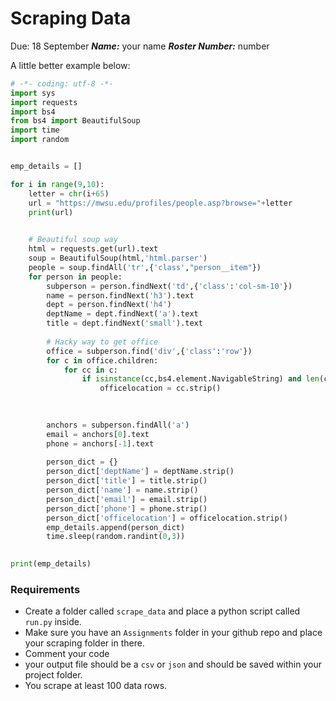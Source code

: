 Scraping Data
=============
Due: 18 September
***Name:*** your name
***Roster Number:*** number


A little better example below:

```python
# -*- coding: utf-8 -*-
import sys
import requests
import bs4
from bs4 import BeautifulSoup
import time
import random


emp_details = []

for i in range(9,10):
    letter = chr(i+65)
    url = "https://mwsu.edu/profiles/people.asp?browse="+letter
    print(url)
    

    # Beautiful soup way
    html = requests.get(url).text
    soup = BeautifulSoup(html,'html.parser')
    people = soup.findAll('tr',{'class',"person__item"})
    for person in people:
        subperson = person.findNext('td',{'class':'col-sm-10'})
        name = person.findNext('h3').text
        dept = person.findNext('h4')
        deptName = dept.findNext('a').text
        title = dept.findNext('small').text
        
        # Hacky way to get office
        office = subperson.find('div',{'class':'row'})
        for c in office.children:
            for cc in c:
                if isinstance(cc,bs4.element.NavigableString) and len(cc) > 10:
                    officelocation = cc.strip()
                    

                
        anchors = subperson.findAll('a')
        email = anchors[0].text
        phone = anchors[-1].text
        
        person_dict = {}
        person_dict['deptName'] = deptName.strip()
        person_dict['title'] = title.strip()
        person_dict['name'] = name.strip()
        person_dict['email'] = email.strip()
        person_dict['phone'] = phone.strip()
        person_dict['officelocation'] = officelocation.strip()
        emp_details.append(person_dict)
        time.sleep(random.randint(0,3))
           

print(emp_details)
```

### Requirements

- Create a folder called `scrape_data` and place a python script called `run.py` inside.
- Make sure you have an `Assignments` folder in your github repo and place your scraping folder in there.
- Comment your code 
- your output file should be a `csv` or `json` and should be saved within your project folder.
- You scrape at least 100 data rows.
